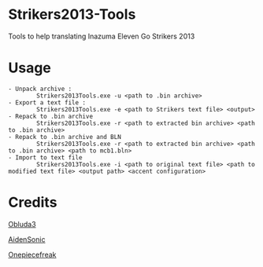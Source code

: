 # Strikers2013-Tools

Tools to help translating Inazuma Eleven Go Strikers 2013

# Usage
```
- Unpack archive :
        Strikers2013Tools.exe -u <path to .bin archive>
- Export a text file :
        Strikers2013Tools.exe -e <path to Strikers text file> <output>
- Repack to .bin archive
        Strikers2013Tools.exe -r <path to extracted bin archive> <path to .bin archive>
- Repack to .bin archive and BLN
        Strikers2013Tools.exe -r <path to extracted bin archive> <path to .bin archive> <path to mcb1.bln>
- Import to text file
        Strikers2013Tools.exe -i <path to original text file> <path to modified text file> <output path> <accent configuration>
```

# Credits

[Obluda3](https://github.com/obluda3)

[AidenSonic](https://github.com/AidenSonic/)

[Onepiecefreak](https://github.com/onepiecefreak3)


